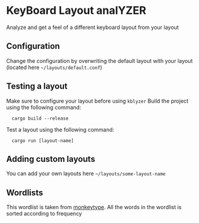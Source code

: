 # KeyBoard Layout analYZER
Analyze and get a feel of a different keyboard layout from your layout

## Configuration
Change the configuration by overwriting the default layout with your layout (located here `~/layouts/default.conf`)

## Testing a layout
Make sure to configure your layout before using `kblyzer`
Build the project using the following command:
```
  cargo build --release
```
Test a layout using the following command:
```
  cargo run [layout-name]
```

## Adding custom layouts
You can add your own layouts here `~/layouts/some-layout-name`

## Wordlists
This wordlist is taken from [monkeytype](https://github.com/monkeytypegame/monkeytype/blob/master/frontend/static/languages/english_1k.json).
All the words in the wordlist is sorted according to frequency
